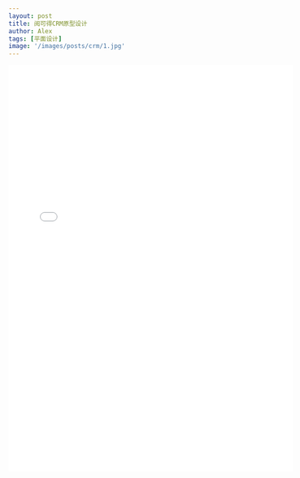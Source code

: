 ```yaml
---
layout: post
title: 阅可得CRM原型设计
author: Alex
tags: [平面设计]
image: '/images/posts/crm/1.jpg'
---
```


<iframe width="560" height="800" src="../recordcrm/start.html#g=1&id=3bvamf&p=%E5%90%AF%E5%8A%A8%E7%95%8C%E9%9D%A2" frameborder="0" allow="autoplay; encrypted-media" allowfullscreen></iframe>